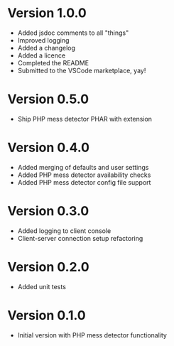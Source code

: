 # Version 1.0.0

* Added jsdoc comments to all "things"
* Improved logging
* Added a changelog
* Added a licence
* Completed the README
* Submitted to the VSCode marketplace, yay!

# Version 0.5.0

* Ship PHP mess detector PHAR with extension

# Version 0.4.0

* Added merging of defaults and user settings
* Added PHP mess detector availability checks
* Added PHP mess detector config file support

# Version 0.3.0

* Added logging to client console
* Client-server connection setup refactoring

# Version 0.2.0

* Added unit tests

# Version 0.1.0

* Initial version with PHP mess detector functionality